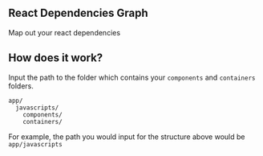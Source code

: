 ## React Dependencies Graph
Map out your react dependencies

## How does it work?
Input the path to the folder which contains your `components` and `containers`
folders.
```
app/
  javascripts/
    components/
    containers/
```

For example, the path you would input for the structure above would be `app/javascripts`
